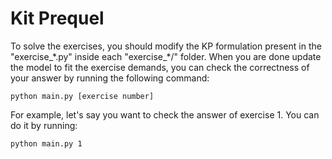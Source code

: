 # Kit Prequel

To solve the exercises, you should modify the KP formulation present in the "exercise_\*.py" inside each "exercise_\*/" folder.
When you are done update the model to fit the exercise demands, you can check the correctness of your answer by running the following command:

`python main.py [exercise number]`

For example, let's say you want to check the answer of exercise 1. You can do it by running: 

`python main.py 1`
